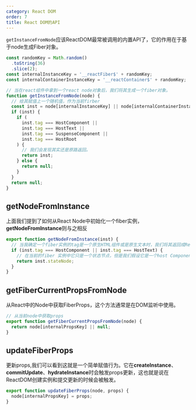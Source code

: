 ```yaml
---
category: React DOM
order: 7
title: React DOM的API
---
```


`getInstanceFromNode`应该ReactDOM最常被调用的内置API了，它的作用在于基于node生成Fiber对象。

```js
const randomKey = Math.random()
  .toString(36)
  .slice(2);
const internalInstanceKey = '__reactFiber$' + randomKey;
const internalContainerInstanceKey = '__reactContainer$' + randomKey;

// 当在react组件中拿到一个react node对象后，我们将其生成一个fiber对象。
function getInstanceFromNode(node) {
  // 给其赋值上一个随机值，作为当前firber
  const inst = node[internalInstanceKey] || node[internalContainerInstanceKey];
  if (inst) {
    if (
      inst.tag === HostComponent ||
      inst.tag === HostText ||
      inst.tag === SuspenseComponent ||
      inst.tag === HostRoot
    ) {
      // 我们会发现其实还是原路返回。
      return inst;
    } else {
      return null;
    }
  }
  return null;
}
```

## getNodeFromInstance

上面我们提到了如何从React Node中初始化一个fiber实例，**getNodeFromInstance**则与之相反
```js
export function getNodeFromInstance(inst) {
  // 当我确定一个fiber实例的tag是一个原生HTML组件或是原生文本时，我们将其返回成React Node
  if (inst.tag === HostComponent || inst.tag === HostText) {
    // 在当前的fiber 实例中它只是一个状态节点，但是我们假设它是一个host Component或者host text 
    return inst.stateNode;
  }
}
```

## getFiberCurrentPropsFromNode

从React中的Node中获取FiberProps，这个方法通常是在DOM监听中使用。

```js
// 从当前node中获取props
export function getFiberCurrentPropsFromNode(node) {
  return node[internalPropsKey] || null;
}
```

## updateFiberProps

更新props,我们可以看到这就是一个简单赋值行为。它在**createInstance**、**commitUpdate**、**hydrateInstance**时会触发props更新，这也就是说在ReactDOM创建实例和提交更新的时候会被触发。

```js
export function updateFiberProps(node, props) {
  node[internalPropsKey] = props;
}
```